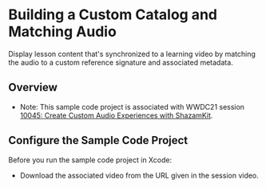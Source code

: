 # Building a Custom Catalog and Matching Audio

Display lesson content that's synchronized to a learning video by matching the audio to a custom reference signature and associated metadata.

## Overview

- Note: This sample code project is associated with WWDC21 session [10045: Create Custom Audio Experiences with ShazamKit](https://developer.apple.com/wwdc21/10045/).

## Configure the Sample Code Project

Before you run the sample code project in Xcode:

* Download the associated video from the URL given in the session video. 
